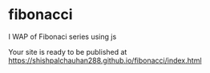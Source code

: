 # fibonacci
I WAP of Fibonaci series using js

Your site is ready to be published at https://shishpalchauhan288.github.io/fibonacci/index.html
